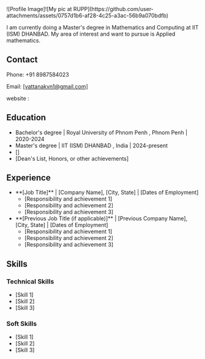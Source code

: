 <!DOCTYPE html>
<html>
<head>
  ![Profile Image]![My pic at RUPP](https://github.com/user-attachments/assets/0757d1b6-af28-4c25-a3ac-56b9a070bdfb)

  I am currently doing a Master's degree in Mathematics and Computing at IIT (ISM) DHANBAD.
  My area of interest and want to pursue is Applied mathematics.

  <section>
    <h2>Contact</h2>
    <p>Phone:  +91 8987584023 </p>
    <p>Email: <a href="mailto:[Your Email Address]">[vattanakvn1@gmail.com]</a></p>
    <p>website :
  </section>

  <section>
    <h2>Education</h2>
    <ul>
      <li> Bachelor's degree | Royal University of Phnom Penh , Phnom Penh | 2020-2024 </li>
      <li> Master's degree | IIT (ISM) DHANBAD , India | 2024-present </li>
      <li>[]</li>
      <li>[Dean's List, Honors, or other achievements]</li>
    </ul>
  </section>

  <section>
    <h2>Experience</h2>
    <ul>
      <li>
        **[Job Title]** | [Company Name], [City, State] | [Dates of Employment]
        <ul>
          <li>[Responsibility and achievement 1]</li>
          <li>[Responsibility and achievement 2]</li>
          <li>[Responsibility and achievement 3]</li>
        </ul>
      </li>
      <li>
        **[Previous Job Title (if applicable)]** | [Previous Company Name], [City, State] | [Dates of Employment]
        <ul>
          <li>[Responsibility and achievement 1]</li>
          <li>[Responsibility and achievement 2]</li>
          <li>[Responsibility and achievement 3]</li>
        </ul>
      </li>
    </ul>
  </section>

  <section>
    <h2>Skills</h2>
    <h3>Technical Skills</h3>
    <ul>
      <li>[Skill 1]</li>
      <li>[Skill 2]</li>
      <li>[Skill 3]</li>
    </ul>
    <h3>Soft Skills</h3>
    <ul>
      <li>[Skill 1]</li>
      <li>[Skill 2]</li>
      <li>[Skill 3]</li>
    </ul>
  </section>

</body>
</html>

